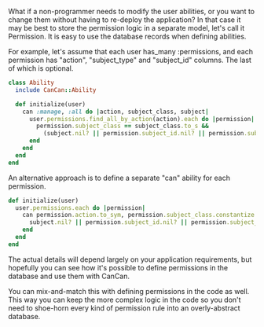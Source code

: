 What if a non-programmer needs to modify the user abilities, or you want to change them without having to re-deploy the application? In that case it may be best to store the permission logic in a separate model, let's call it Permission. It is easy to use the database records when defining abilities.

For example, let's assume that each user has_many :permissions, and each permission has "action", "subject_type" and "subject_id" columns. The last of which is optional.

```ruby
class Ability
  include CanCan::Ability

  def initialize(user)
    can :manage, :all do |action, subject_class, subject|
      user.permissions.find_all_by_action(action).each do |permission|
        permission.subject_class == subject_class.to_s &&
          (subject.nil? || permission.subject_id.nil? || permission.subject_id == subject.id)
      end
    end
  end
end
```

An alternative approach is to define a separate "can" ability for each permission.

```ruby
def initialize(user)
  user.permissions.each do |permission|
    can permission.action.to_sym, permission.subject_class.constantize do |subject|
      subject.nil? || permission.subject_id.nil? || permission.subject_id == subject.id
    end
  end
end
```

The actual details will depend largely on your application requirements, but hopefully you can see how it's possible to define permissions in the database and use them with CanCan.

You can mix-and-match this with defining permissions in the code as well. This way you can keep the more complex logic in the code so you don't need to shoe-horn every kind of permission rule into an overly-abstract database.